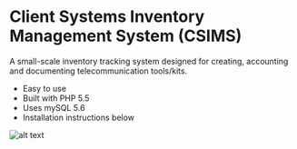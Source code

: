 <h1>Client Systems Inventory Management System (CSIMS)</h1>

A small-scale inventory tracking system designed for creating, accounting and documenting telecommunication tools/kits.

- Easy to use
- Built with PHP 5.5
- Uses mySQL 5.6
- Installation instructions below

![alt text](https://github.com/mason-wolf/csims/blob/master/images/screenshot_1.png)

